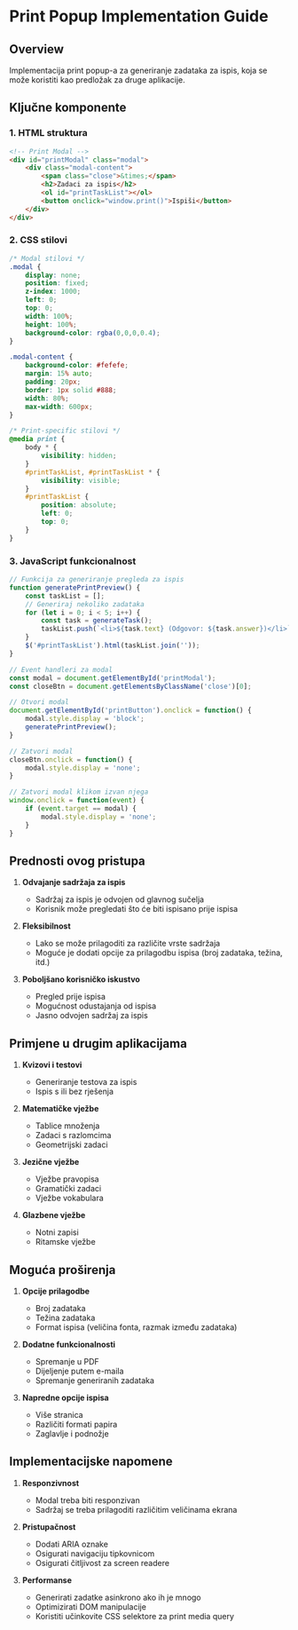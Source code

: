 # Print Popup Implementation Guide

## Overview
Implementacija print popup-a za generiranje zadataka za ispis, koja se može koristiti kao predložak za druge aplikacije.

## Ključne komponente

### 1. HTML struktura
```html
<!-- Print Modal -->
<div id="printModal" class="modal">
    <div class="modal-content">
        <span class="close">&times;</span>
        <h2>Zadaci za ispis</h2>
        <ol id="printTaskList"></ol>
        <button onclick="window.print()">Ispiši</button>
    </div>
</div>
```

### 2. CSS stilovi
```css
/* Modal stilovi */
.modal {
    display: none;
    position: fixed;
    z-index: 1000;
    left: 0;
    top: 0;
    width: 100%;
    height: 100%;
    background-color: rgba(0,0,0,0.4);
}

.modal-content {
    background-color: #fefefe;
    margin: 15% auto;
    padding: 20px;
    border: 1px solid #888;
    width: 80%;
    max-width: 600px;
}

/* Print-specific stilovi */
@media print {
    body * {
        visibility: hidden;
    }
    #printTaskList, #printTaskList * {
        visibility: visible;
    }
    #printTaskList {
        position: absolute;
        left: 0;
        top: 0;
    }
}
```

### 3. JavaScript funkcionalnost
```javascript
// Funkcija za generiranje pregleda za ispis
function generatePrintPreview() {
    const taskList = [];
    // Generiraj nekoliko zadataka
    for (let i = 0; i < 5; i++) {
        const task = generateTask();
        taskList.push(`<li>${task.text} (Odgovor: ${task.answer})</li>`);
    }
    $('#printTaskList').html(taskList.join(''));
}

// Event handleri za modal
const modal = document.getElementById('printModal');
const closeBtn = document.getElementsByClassName('close')[0];

// Otvori modal
document.getElementById('printButton').onclick = function() {
    modal.style.display = 'block';
    generatePrintPreview();
}

// Zatvori modal
closeBtn.onclick = function() {
    modal.style.display = 'none';
}

// Zatvori modal klikom izvan njega
window.onclick = function(event) {
    if (event.target == modal) {
        modal.style.display = 'none';
    }
}
```

## Prednosti ovog pristupa

1. **Odvajanje sadržaja za ispis**
   - Sadržaj za ispis je odvojen od glavnog sučelja
   - Korisnik može pregledati što će biti ispisano prije ispisa

2. **Fleksibilnost**
   - Lako se može prilagoditi za različite vrste sadržaja
   - Moguće je dodati opcije za prilagodbu ispisa (broj zadataka, težina, itd.)

3. **Poboljšano korisničko iskustvo**
   - Pregled prije ispisa
   - Mogućnost odustajanja od ispisa
   - Jasno odvojen sadržaj za ispis

## Primjene u drugim aplikacijama

1. **Kvizovi i testovi**
   - Generiranje testova za ispis
   - Ispis s ili bez rješenja

2. **Matematičke vježbe**
   - Tablice množenja
   - Zadaci s razlomcima
   - Geometrijski zadaci

3. **Jezične vježbe**
   - Vježbe pravopisa
   - Gramatički zadaci
   - Vježbe vokabulara

4. **Glazbene vježbe**
   - Notni zapisi
   - Ritamske vježbe

## Moguća proširenja

1. **Opcije prilagodbe**
   - Broj zadataka
   - Težina zadataka
   - Format ispisa (veličina fonta, razmak između zadataka)

2. **Dodatne funkcionalnosti**
   - Spremanje u PDF
   - Dijeljenje putem e-maila
   - Spremanje generiranih zadataka

3. **Napredne opcije ispisa**
   - Više stranica
   - Različiti formati papira
   - Zaglavlje i podnožje

## Implementacijske napomene

1. **Responzivnost**
   - Modal treba biti responzivan
   - Sadržaj se treba prilagoditi različitim veličinama ekrana

2. **Pristupačnost**
   - Dodati ARIA oznake
   - Osigurati navigaciju tipkovnicom
   - Osigurati čitljivost za screen readere

3. **Performanse**
   - Generirati zadatke asinkrono ako ih je mnogo
   - Optimizirati DOM manipulacije
   - Koristiti učinkovite CSS selektore za print media query
